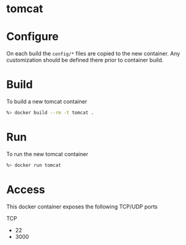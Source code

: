 tomcat
================

# Configure
On each build the `config/*` files
are copied to the new container. Any customization
should be defined there prior to container build.

# Build
To build a new tomcat container

```sh
%> docker build --rm -t tomcat .
```

# Run
To run the new tomcat container

```sh
%> docker run tomcat
```

# Access
This docker container exposes the following TCP/UDP ports

TCP
* 22
* 3000
